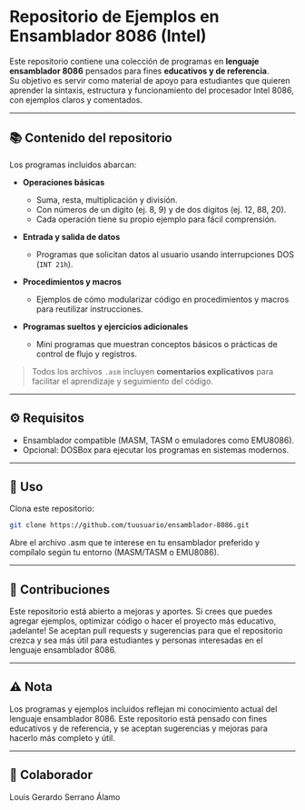 # Repositorio de Ejemplos en Ensamblador 8086 (Intel)

Este repositorio contiene una colección de programas en **lenguaje ensamblador 8086** pensados para fines **educativos y de referencia**.  
Su objetivo es servir como material de apoyo para estudiantes que quieren aprender la sintaxis, estructura y funcionamiento del procesador Intel 8086, con ejemplos claros y comentados.

---

## 📚 Contenido del repositorio

Los programas incluidos abarcan:

- **Operaciones básicas**  
  - Suma, resta, multiplicación y división.  
  - Con números de un dígito (ej. 8, 9) y de dos dígitos (ej. 12, 88, 20).  
  - Cada operación tiene su propio ejemplo para fácil comprensión.

- **Entrada y salida de datos**  
  - Programas que solicitan datos al usuario usando interrupciones DOS (`INT 21h`).

- **Procedimientos y macros**  
  - Ejemplos de cómo modularizar código en procedimientos y macros para reutilizar instrucciones.

- **Programas sueltos y ejercicios adicionales**  
  - Mini programas que muestran conceptos básicos o prácticas de control de flujo y registros.

> Todos los archivos `.asm` incluyen **comentarios explicativos** para facilitar el aprendizaje y seguimiento del código.

---

## ⚙️ Requisitos

- Ensamblador compatible (MASM, TASM o emuladores como EMU8086).  
- Opcional: DOSBox para ejecutar los programas en sistemas modernos.

---

## 🚀 Uso

Clona este repositorio:

```bash
git clone https://github.com/tuusuario/ensamblador-8086.git
```
Abre el archivo .asm que te interese en tu ensamblador preferido y compílalo según tu entorno (MASM/TASM o EMU8086).

---

## 🤝 Contribuciones

Este repositorio está abierto a mejoras y aportes.
Si crees que puedes agregar ejemplos, optimizar código o hacer el proyecto más educativo, ¡adelante!
Se aceptan pull requests y sugerencias para que el repositorio crezca y sea más útil para estudiantes y personas interesadas en el lenguaje ensamblador 8086.

---

## ⚠️ Nota

Los programas y ejemplos incluidos reflejan mi conocimiento actual del lenguaje ensamblador 8086.
Este repositorio está pensado con fines educativos y de referencia, y se aceptan sugerencias y mejoras para hacerlo más completo y útil.

---

## 👥 Colaborador

Louis Gerardo Serrano Álamo
